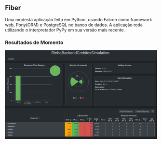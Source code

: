 ## Fiber
Uma modesta aplicação feita em Python, usando Falcon como framework web, Pony(ORM) e PostgreSQL no banco de dados. A aplicação roda utilizando o interpretador PyPy em sua versão mais recente.

### Resultados de Momento
![resultados-graficos](results/10-02-2024.png)